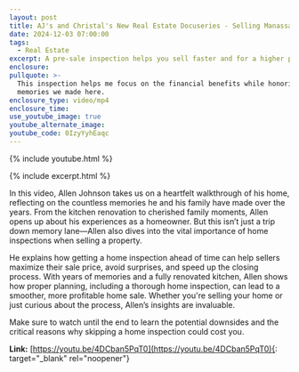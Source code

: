 ```yaml
---
layout: post
title: AJ's and Christal's New Real Estate Docuseries - Selling Manassas - Episode 1
date: 2024-12-03 07:00:00
tags:
  - Real Estate
excerpt: A pre-sale inspection helps you sell faster and for a higher price.
enclosure:
pullquote: >-
  This inspection helps me focus on the financial benefits while honoring the
  memories we made here.
enclosure_type: video/mp4
enclosure_time:
use_youtube_image: true
youtube_alternate_image:
youtube_code: 0IzyYyhEaqc
---
```

{% include youtube.html %}

{% include excerpt.html %}

In this video, Allen Johnson takes us on a heartfelt walkthrough of his home, reflecting on the countless memories he and his family have made over the years. From the kitchen renovation to cherished family moments, Allen opens up about his experiences as a homeowner. But this isn’t just a trip down memory lane—Allen also dives into the vital importance of home inspections when selling a property.

He explains how getting a home inspection ahead of time can help sellers maximize their sale price, avoid surprises, and speed up the closing process. With years of memories and a fully renovated kitchen, Allen shows how proper planning, including a thorough home inspection, can lead to a smoother, more profitable home sale. Whether you're selling your home or just curious about the process, Allen’s insights are invaluable.

Make sure to watch until the end to learn the potential downsides and the critical reasons why skipping a home inspection could cost you.

**Link:** [https://youtu.be/4DCban5PqT0](https://youtu.be/4DCban5PqT0){: target="_blank" rel="noopener"}<br>